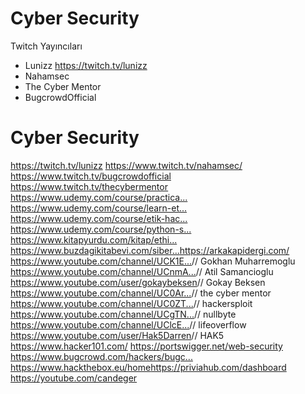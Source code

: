 # Cyber Security
Twitch Yayıncıları
- Lunizz https://twitch.tv/lunizz
- Nahamsec 
- The Cyber Mentor
- BugcrowdOfficial

# Cyber Security


https://twitch.tv/lunizz​
https://www.twitch.tv/nahamsec/​
https://www.twitch.tv/bugcrowdofficial​
https://www.twitch.tv/thecybermentor​
https://www.udemy.com/course/practica...​
https://www.udemy.com/course/learn-et...​
https://www.udemy.com/course/etik-hac...​
https://www.udemy.com/course/python-s...​
https://www.kitapyurdu.com/kitap/ethi...​
https://www.buzdagikitabevi.com/siber...​
https://arkakapidergi.com/​
https://www.youtube.com/channel/UCK1E...​  // Gokhan Muharremoglu
https://www.youtube.com/channel/UCnmA...​ // Atil Samancioglu
https://www.youtube.com/user/gokaybeksen​ // Gokay Beksen
https://www.youtube.com/channel/UC0Ar...​ // the cyber mentor
https://www.youtube.com/channel/UC0ZT...​ // hackersploit
https://www.youtube.com/channel/UCgTN...​ // nullbyte
https://www.youtube.com/channel/UClcE...​ // lifeoverflow
https://www.youtube.com/user/Hak5Darren​ // HAK5
https://www.hacker101.com/​
https://portswigger.net/web-security
https://www.bugcrowd.com/hackers/bugc...​
https://www.hackthebox.eu/home​
https://priviahub.com/dashboard​
https://youtube.com/candeger
